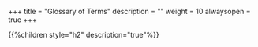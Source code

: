 +++
title = "Glossary of Terms"
description = ""
weight = 10
alwaysopen = true
+++

{{%children style="h2" description="true"%}}
